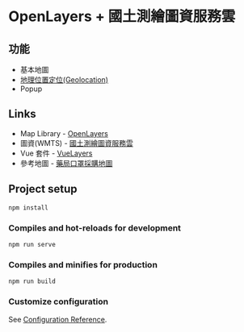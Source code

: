 # OpenLayers + 國土測繪圖資服務雲

## 功能
- 基本地圖
- [地理位置定位(Geolocation)](https://developer.mozilla.org/zh-TW/docs/Web/API/Geolocation/Using_geolocation)
- Popup

## Links
- Map Library - [OpenLayers](https://openlayers.org/)
- 圖資(WMTS) - [國土測繪圖資服務雲](https://maps.nlsc.gov.tw/)
- Vue 套件 - [VueLayers](https://vuelayers.github.io/)
- 參考地圖 - [藥局口罩採購地圖](https://github.com/kiang/pharmacies)

## Project setup
```
npm install
```

### Compiles and hot-reloads for development
```
npm run serve
```

### Compiles and minifies for production
```
npm run build
```

### Customize configuration
See [Configuration Reference](https://cli.vuejs.org/config/).
